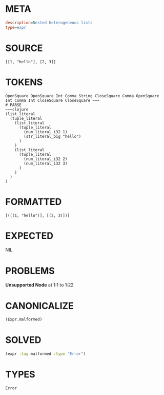 # META
~~~ini
description=Nested heterogeneous lists
type=expr
~~~
# SOURCE
~~~roc
[[1, "hello"], [2, 3]]
~~~
# TOKENS
~~~text
OpenSquare OpenSquare Int Comma String CloseSquare Comma OpenSquare Int Comma Int CloseSquare CloseSquare ~~~
# PARSE
~~~clojure
(list_literal
  (tuple_literal
    (list_literal
      (tuple_literal
        (num_literal_i32 1)
        (str_literal_big "hello")
      )
    )
    (list_literal
      (tuple_literal
        (num_literal_i32 2)
        (num_literal_i32 3)
      )
    )
  )
)
~~~
# FORMATTED
~~~roc
[([(1, "hello")], [(2, 3)])]
~~~
# EXPECTED
NIL
# PROBLEMS
**Unsupported Node**
at 1:1 to 1:22

# CANONICALIZE
~~~clojure
(Expr.malformed)
~~~
# SOLVED
~~~clojure
(expr :tag malformed :type "Error")
~~~
# TYPES
~~~roc
Error
~~~
